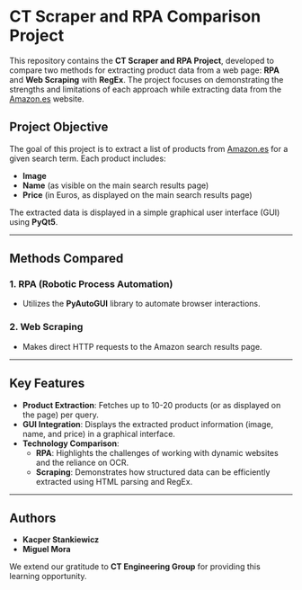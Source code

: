 # CT Scraper and RPA Comparison Project

This repository contains the **CT Scraper and RPA Project**, developed to compare two methods for extracting product data from a web page: **RPA** and **Web Scraping** with **RegEx**. The project focuses on demonstrating the strengths and limitations of each approach while extracting data from the [Amazon.es](https://www.amazon.es/) website.

## Project Objective

The goal of this project is to extract a list of products from [Amazon.es](https://www.amazon.es/) for a given search term. Each product includes:
- **Image**
- **Name** (as visible on the main search results page)
- **Price** (in Euros, as displayed on the main search results page)

The extracted data is displayed in a simple graphical user interface (GUI) using **PyQt5**.

---

## Methods Compared

### 1. **RPA (Robotic Process Automation)**
- Utilizes the **PyAutoGUI** library to automate browser interactions.

### 2. **Web Scraping**
- Makes direct HTTP requests to the Amazon search results page.

---

## Key Features

- **Product Extraction**: Fetches up to 10-20 products (or as displayed on the page) per query.
- **GUI Integration**: Displays the extracted product information (image, name, and price) in a graphical interface.
- **Technology Comparison**:
  - **RPA**: Highlights the challenges of working with dynamic websites and the reliance on OCR.
  - **Scraping**: Demonstrates how structured data can be efficiently extracted using HTML parsing and RegEx.

---

## Authors

- **Kacper Stankiewicz**
- **Miguel Mora**

We extend our gratitude to **CT Engineering Group** for providing this learning opportunity.
